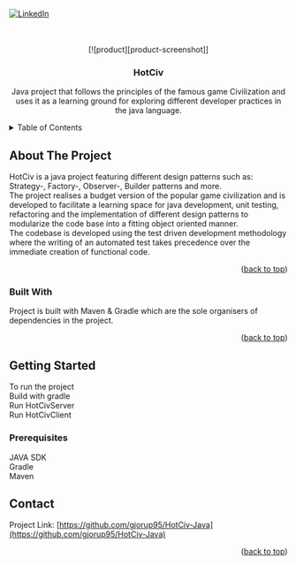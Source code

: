 <!-- Improved compatibility of back to top link: See: https://github.com/othneildrew/Best-README-Template/pull/73 -->
<a name="readme-top"></a>




<!-- PROJECT SHIELDS -->
<!--
*** I'm using markdown "reference style" links for readability.
*** Reference links are enclosed in brackets [ ] instead of parentheses ( ).
*** See the bottom of this document for the declaration of the reference variables
*** for contributors-url, forks-url, etc. This is an optional, concise syntax you may use.
*** https://www.markdownguide.org/basic-syntax/#reference-style-links
-->



[![LinkedIn][linkedin-shield]][linkedin-url]




<br />
<!-- PROJECT LOGO -->
<br />
<div align="center">
 [![product][product-screenshot]]
  </a>
 
 

<h3 align="center">HotCiv</h3>

  <p align="center">
   Java project that follows the principles of the famous game Civilization and uses it as a learning ground for exploring different developer practices in the java language.
    <br />
   
</div>



<!-- TABLE OF CONTENTS -->
<details>
  <summary>Table of Contents</summary>
  <ol>
    <li>
      <a href="#about-the-project">About The Project</a>
      <ul>
        <li><a href="#built-with">Built With</a></li>
      </ul>
    </li>
    <li>
      <a href="#getting-started">Getting Started</a>
      <ul>
        <li><a href="#prerequisites">Prerequisites</a></li>
        <li><a href="#installation">Installation</a></li>
      </ul>
    </li>
    <li><a href="#contact">Contact</a></li>
  </ol>
</details>



<!-- ABOUT THE PROJECT -->
## About The Project
HotCiv is a java project featuring different design patterns such as: Strategy-, Factory-, Observer-, Builder patterns and more. <br />
The project realises a budget version of the popular game civilization and is developed to facilitate a learning space for java development, unit testing, refactoring and the implementation of different design patterns to modularize the code base into a fitting object oriented manner. <br/>
The codebase is developed using the test driven development methodology where the writing of an automated test takes precedence over the immediate creation of functional code.


<p align="right">(<a href="#readme-top">back to top</a>)</p>



### Built With
Project is built with Maven & Gradle which are the sole organisers of dependencies in the project.

<p align="right">(<a href="#readme-top">back to top</a>)</p>



<!-- GETTING STARTED -->
## Getting Started
To run the project <br/>
Build with gradle <br/>
Run HotCivServer <br/>
Run HotCivClient <br/>


### Prerequisites
JAVA SDK <br/>
Gradle <br/>
Maven <br/>


<!-- CONTACT -->
## Contact

Project Link: [https://github.com/gjorup95/HotCiv-Java](https://github.com/gjorup95/HotCiv-Java)

<p align="right">(<a href="#readme-top">back to top</a>)</p>




[license-shield]: https://img.shields.io/github/license/github_username/repo_name.svg?style=for-the-badge
[license-url]: https://github.com/github_username/repo_name/blob/master/LICENSE.txt
[linkedin-shield]: https://img.shields.io/badge/-LinkedIn-black.svg?style=for-the-badge&logo=linkedin&colorB=555
[linkedin-url]: https://www.linkedin.com/in/troels-hune-gj%C3%B8rup-88566410b/
[product-screenshot]: images/Hotciv.png
